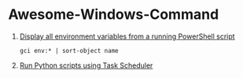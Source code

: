 # Awesome-Windows-Command

1. [Display all environment variables from a running PowerShell script](https://stackoverflow.com/questions/39800481/display-all-environment-variables-from-a-running-powershell-script)

    ```gci env:* | sort-object name```

2. [Run Python scripts using Task Scheduler](https://stackoverflow.com/questions/72600822/how-to-fix-last-run-result-0x2331-when-running-a-python-script-on-windows-ta)